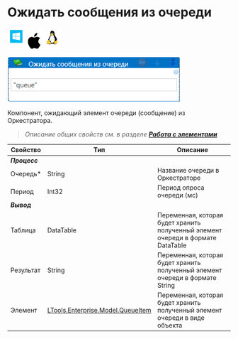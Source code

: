 # Ожидать сообщения из очереди

![](<../../../../.gitbook/assets/image (100) (1) (1) (1) (1) (1) (1) (1) (1) (8).png>)

![](<../../../../.gitbook/assets/ожидать сообщения из очереди.png>)

Компонент, ожидающий элемент очереди (сообщение) из Оркестратора.

> _Описание общих свойств см. в разделе_ [_**Работа с элементами**_](https://docs.primo-rpa.ru/primo-rpa/primo-studio/process/elements)

| Свойство      | Тип                                                                                                                                      | Описание                                                                         |
| ------------- | ---------------------------------------------------------------------------------------------------------------------------------------- | -------------------------------------------------------------------------------- |
| _**Процесс**_ |                                                                                                                                          |                                                                                  |
| Очередь\*     | String                                                                                                                                   | Название очереди в Оркестраторе                                                  |
| Период        | Int32                                                                                                                                    | Период опроса очереди (мс)                                                       |
| _**Вывод**_   |                                                                                                                                          |                                                                                  |
| Таблица       | DataTable                                                                                                                                | Переменная, которая будет хранить полученный элемент очереди в формате DataTable |
| Результат     | String                                                                                                                                   | Переменная, которая будет хранить полученный элемент очереди в формате String    |
| Элемент       | [LTools.Enterprise.Model.QueueItem](https://docs.primo-rpa.ru/primo-rpa/g\_elements/osnovnye-elementy/orkestrator/els\_queues/datatypes) | Переменная, которая будет хранить полученный элемент очереди в виде объекта      |
